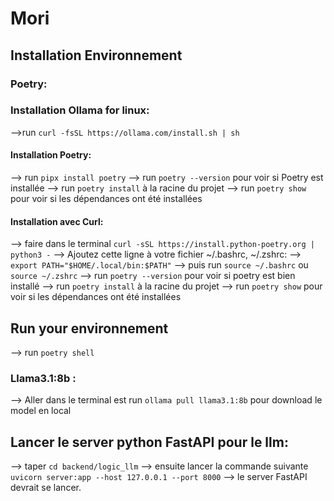 # Mori

## Installation Environnement

### Poetry: 

### Installation Ollama for linux:
-->run `curl -fsSL https://ollama.com/install.sh | sh`

#### Installation Poetry:
--> run `pipx install poetry`
--> run `poetry --version` pour voir si Poetry est installée
--> run `poetry install` à la racine du projet
--> run `poetry show` pour voir si les dépendances ont été installées

#### Installation avec Curl:
--> faire dans le terminal `curl -sSL https://install.python-poetry.org | python3 -`
--> Ajoutez cette ligne à votre fichier ~/.bashrc, ~/.zshrc:
    --> `export PATH="$HOME/.local/bin:$PATH"`
--> puis run `source ~/.bashrc` ou `source ~/.zshrc`
--> run `poetry --version` pour voir si poetry est bien installé
--> run `poetry install` à la racine du projet
--> run `poetry show` pour voir si les dépendances ont été installées

## Run your environnement
--> run `poetry shell`


### Llama3.1:8b :
--> Aller dans le terminal est run `ollama pull llama3.1:8b` pour download le model en local

## Lancer le server python FastAPI pour le llm: 

--> taper `cd backend/logic_llm`
--> ensuite lancer la commande suivante `uvicorn server:app --host 127.0.0.1 --port 8000`
--> le server FastAPI devrait se lancer.
